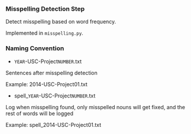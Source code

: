 ### Misspelling Detection Step
Detect misspelling based on word frequency.

Implemented in `misspelling.py`. 

### Naming Convention 
- `YEAR`-USC-Project`NUMBER`.txt 

Sentences after misspelling detection 

Example: 2014-USC-Project01.txt

- spell_`YEAR`-USC-Project`NUMBER`.txt 

Log when misspelling found, only misspelled nouns will get fixed, and the rest of words will be logged 

Example: spell_2014-USC-Project01.txt